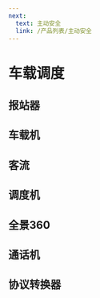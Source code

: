 ```yaml
---
next:
  text: 主动安全
  link: /产品列表/主动安全
---
```


# 车载调度

## 报站器

<Product :products='bzq' />

## 车载机

<Product :products='czj' />

## 客流
<Product :products='kl' />

## 调度机
<Product :products='ddj' />

## 全景360
<Product :products='qj360' />

## 通话机
<Product :products='thj' />

## 协议转换器
<Product :products='xyzhq' />


<script setup>

const bzq = [
    { name: 'TM5805', src: '/产品列表/车载调度/报站器/TM5805/TM5805.png', link:'/产品列表/车载调度/报站器/TM5805.html', date: '2017', stop: false },
]

const czj = [
    // { name: 'TM8603', src: '', link:'/产品列表/车载调度/车载机/TM8603.html', date: '2007', stop: true  },
    // { name: 'TM8605Q', src: '', link:'/产品列表/车载调度/车载机/TM8605Q.html', date: '2008', stop: true  },
    // { name: 'TM8606', src: TM8606, link:'/产品列表/车载调度/车载机/TM8606.html', date: '2008', stop: true  },
    // { name: 'TM8701', src: '', link:'/产品列表/车载调度/车载机/TM8701.html', date: '2009', stop: true  },
    // { name: 'TM8702', src: '', link:'/产品列表/车载调度/车载机/TM8702.html', date: '2009', stop: true  },
    { name: 'TM8706', src: '/产品列表/车载调度/车载机/TM8706/TM8706.png', link:'/产品列表/车载调度/车载机/TM8706.html', date: '2012', stop: true  },
    { name: 'TM8707', src: '/产品列表/车载调度/车载机/TM8707/TM8707.png', link:'/产品列表/车载调度/车载机/TM8707.html', date: '2012', stop: false  },
    { name: 'TM872x', src: '/产品列表/车载调度/车载机/TM8720/TM8720.png', link:'/产品列表/车载调度/车载机/TM8720.html', date: '2014', stop: true  },
    { name: 'TM8721', src: '/产品列表/车载调度/车载机/TM8721/TM8721.jpg', link:'/产品列表/车载调度/车载机/TM8721.html', date: '2018', stop: true  },
    // { name: '8722', src: TM8722, link:'/产品列表/车载调度/车载机/TM8722.html', date: '2014', stop: true  },
    { name: 'TM8726', src: '/产品列表/车载调度/车载机/TM8726/TM8726.png', link:'/产品列表/车载调度/车载机/TM8726.html', date: '2016', stop: true  },
    { name: 'TM8730', src: '/产品列表/车载调度/车载机/TM8730/TM8730.png', link:'/产品列表/车载调度/车载机/TM8730.html', date: '2018', stop: false  },
    { name: 'TM8731', src: '/产品列表/车载调度/车载机/TM8731/TM8731.png', link:'/产品列表/车载调度/车载机/TM8731.html', date: '2015', stop: true  },
    { name: 'TM8732', src: '/产品列表/车载调度/车载机/TM8732/TM8732.jpg', link:'/产品列表/车载调度/车载机/TM8732.html', date: '2018', stop: false  },
    { name: 'TM8738', src: '/产品列表/车载调度/车载机/TM8738/TM8738.png', link:'/产品列表/车载调度/车载机/TM8738.html', date: '2023', stop: false  },
    { name: 'TM8760', src: '/产品列表/车载调度/车载机/TM8760/TM8760.jpg', link:'/产品列表/车载调度/车载机/TM8760.html', date: '2019', stop: false  },
    { name: 'TM8765', src: '/产品列表/车载调度/车载机/TM8765/TM8765.jpg', link:'/产品列表/车载调度/车载机/TM8765.html', date: '2019', stop: false  },
    { name: 'TM8765N', src: '/产品列表/车载调度/车载机/TM8765N/前面板工程图.jpg', link:'/产品列表/车载调度/车载机/TM8765N.html', date: '2020', stop: false  },
    
]

const ddj = [
    { name: 'TM8128', src: '', link:'/产品列表/车载调度/调度机/TM8128.html', date: '2018', stop: true  },
    { name: 'TM8129', src: '', link:'/产品列表/车载调度/调度机/TM8129.html', date: '2018', stop: true  },
    { name: 'TM8130', src: '/产品列表/车载调度/调度机/TM8130/TM8130.png', link:'/产品列表/车载调度/调度机/TM8130.html', date: '2018', stop: false  },
]

const qj360 = [
    { name: 'TM8902', src: '', link:'/产品列表/车载调度/全景360/TM8902.html', date: '2018', stop: true  },
    { name: 'TM8920', src: '', link:'/产品列表/车载调度/全景360/TM8920.html', date: '2020', stop: false  },
    { name: 'TM8920-C', src: '/产品列表/车载调度/全景360/TM8920/TM8920.png', link:'/产品列表/车载调度/全景360/TM8920-C.html', date: '2020', stop: false  },
]

const thj = [
    { name: 'TM8104', src: '', link:'/产品列表/车载调度/通话机/TM8104.html', date: '2018', stop: true  },
    { name: 'TM8105', src: '/产品列表/车载调度/通话机/TM8105/TM8105.png', link:'/产品列表/车载调度/通话机/TM8105.html', date: '2018', stop: false  },
]

const xyzhq = [
    { name: 'TM2252', src: '/产品列表/车载调度/协议转换器/TM2252/TM2252.png', link:'/产品列表/车载调度/协议转换器/TM2252.html', date: '2014', stop: false  },
]

const kl = [
    { name: 'TM3715', src: '/产品列表/车载调度/客流/TM3715/TM3715.png', link:'/产品列表/车载调度/客流/TM3715.html', date: '2022', stop: false  },
    { name: 'TM8217-B', src: '/产品列表/车载调度/客流/TM8217-B/TM8217-B.png', link:'/产品列表/车载调度/客流/TM8217-B.html', date: '2022', stop: false  },
    
]

</script>